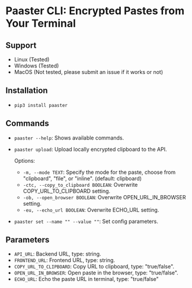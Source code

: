 # Paaster CLI: Encrypted Pastes from Your Terminal

## Support
- Linux (Tested)
- Windows (Tested)
- MacOS (Not tested, please submit an issue if it works or not)

## Installation
- `pip3 install paaster`

## Commands
- `paaster --help`: Shows available commands.
- `paaster upload`: Upload locally encrypted clipboard to the API.

    Options:
    - `-m, --mode TEXT`: Specify the mode for the paste, choose from "clipboard", "file", or "inline". (default: clipboard)
    - `-ctc, --copy_to_clipboard BOOLEAN`: Overwrite COPY_URL_TO_CLIPBOARD setting.
    - `-ob, --open_browser BOOLEAN`: Overwrite OPEN_URL_IN_BROWSER setting.
    - `-eu, --echo_url BOOLEAN`: Overwrite ECHO_URL setting.

- `paaster set --name "" --value ""`: Set config parameters.

## Parameters
- `API_URL`: Backend URL, type: string.
- `FRONTEND_URL`: Frontend URL, type: string.
- `COPY_URL_TO_CLIPBOARD`: Copy URL to clipboard, type: "true/false".
- `OPEN_URL_IN_BROWSER`: Open paste in the browser, type: "true/false".
- `ECHO_URL`: Echo the paste URL in terminal, type: "true/false"
